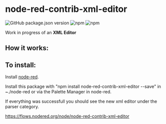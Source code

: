 # node-red-contrib-xml-editor

![GitHub package.json version](https://img.shields.io/github/package-json/v/tiagordc/node-red-contrib-xml-editor?label=package)
![npm](https://img.shields.io/npm/v/node-red-contrib-xml-editor)
![npm](https://img.shields.io/npm/dm/node-red-contrib-xml-editor)

Work in progress of an **XML Editor** 

## How it works:


## To install: 

Install [node-red](https://nodered.org/).

Install this package with "npm install node-red-contrib-xml-editor --save" in ~./node-red or via the Palette Manager in node-red.

If everything was successfull you should see the new xml editor under the parser category.

https://flows.nodered.org/node/node-red-contrib-xml-editor
